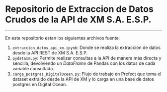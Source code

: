 # Repositorio de Extraccion de Datos Crudos de la API de XM S.A. E.S.P.
---
En este repositorio estan los siguientes archivos fuente:
1.  ```extraccion_datos_api_xm.ipynb```: Donde se realiza la extracción de datos desde la API REST de XM S.A. E.S.P.
2.  ```pydataxm.py```: Permite realizar consultas a la API de manera más directa y sencilla, devolviendo un *DataFrame* de Pandas con los datos de cada variable consultada.
3.  ```carga_postgres_DigitalOcean.py```: Flujo de trabajo en Prefect que toma el dataset extraido desde la API de XM y lo carga en una base de datos postgres en Digital Ocean.





